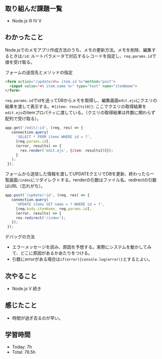 ## 取り組んだ課題一覧
- Node.js Ⅲ Ⅳ Ⅴ
## わかったこと
Node.jsでのメモアプリ作成方法のうち、メモの更新方法。メモを削除、編集するときは`/id`: ルートパラメータで対応するレコードを指定し、`req.params.id`で値を受け取る。

フォームの送信先とメソッドの指定
```html
<form action="/update/<%= item.id %>"method="post">
  <input value="<% item.name %>" type="text" name="itemName">
</form>
```
`req.params.id`でidを送ってDBからメモを取得し、編集画面`edit.ejs`にクエリの結果を渡して表示する。※`{item: results[0]}`: ここでクエリの取得結果を`edit.ejs`のitemプロパティに渡している。（クエリの取得結果は件数に関わらず配列で受け取る）。
```javascript
app.get('/edit/:id', (req, res) => {
   connection.query(
     'SELECT * FROM items WHERE id = ?',
     [req.params.id],
     (error, results) => {
       res.render('edit.ejs', {item: results[0]});
     }
   );
 });
```
フォームから送信した情報を渡してUPDATEクエリでDBを更新、終わったら一覧画面`/index`にリダイレクトする。renderの引数はファイル名、redirectの引数はURL（忘れがち）。
```app.js
app.post('/update/:id', (req, res) => {
   connection.query(
     'UPDATE items SET name = ? WHERE id = ?',
     [req.body.itemName, req.params.id],
     (error, results) => {
     res.redirect('/index');
   });
 });
```
デバッグの方法
- エラーメッセージを読み、原因を予想する。実際にシステムを動かしてみて、どこに原因があるかあたりをつける。
- 引数にerrorがある場合は`if(error){console.log(error)}`とするとよい。
## 次やること
- Node.js Ⅴ 続き
## 感じたこと
- 時間が過ぎ去るのが早い。
## 学習時間
- Today: 7h
- Total: 76.5h
